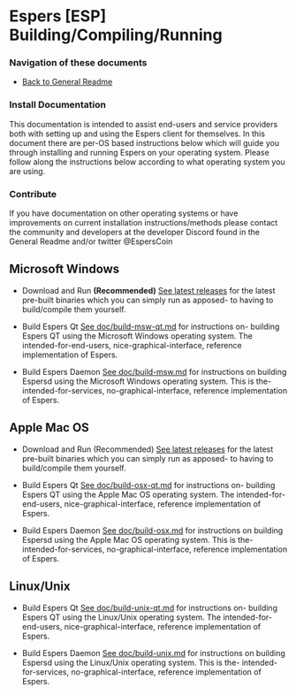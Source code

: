 Espers [ESP] Building/Compiling/Running
===========================================


### Navigation of these documents
- [Back to General Readme](README.md)

### Install Documentation
This documentation is intended to assist end-users and service providers
both with setting up and using the Espers client for themselves. In this
document there are per-OS based instructions below which will guide you
through installing and running Espers on your operating system. Please
follow along the instructions below according to what operating system
you are using.

### Contribute
If you have documentation on other operating systems or have improvements
on current installation instructions/methods please contact the community
and developers at the developer Discord found in the General Readme and/or 
twitter @EspersCoin


Microsoft Windows
-----------------

- Download and Run **(Recommended)**
[See latest releases](https://github.com/CryptoCoderz/Espers/releases) 
for the latest pre-built binaries which you can simply run as apposed-
to having to build/compile them yourself.

- Build Espers Qt 
[See doc/build-msw-qt.md](doc/build-msw-qt.md) for instructions on-
building Espers QT using the Microsoft Windows operating system. 
The intended-for-end-users, nice-graphical-interface, 
reference implementation of Espers.

- Build Espers Daemon
[See doc/build-msw.md](doc/build-msw.md) for instructions on building 
Espersd using the Microsoft Windows operating system. This is the-
intended-for-services, no-graphical-interface, reference
implementation of Espers.

Apple Mac OS
-----------------

- Download and Run (Recommended)
[See latest releases](https://github.com/CryptoCoderz/Espers/releases) 
for the latest pre-built binaries which you can simply run as apposed-
to having to build/compile them yourself.

- Build Espers Qt 
[See doc/build-osx-qt.md](doc/build-osx-qt.md) for instructions on-
building Espers QT using the Apple Mac OS operating system. 
The intended-for-end-users, nice-graphical-interface, 
reference implementation of Espers.

- Build Espers Daemon
[See doc/build-osx.md](doc/build-osx.md) for instructions on building 
Espersd using the Apple Mac OS operating system. This is the-
intended-for-services, no-graphical-interface, reference
implementation of Espers.


Linux/Unix
-----------------

- Build Espers Qt 
[See doc/build-unix-qt.md](doc/build-unix-qt.md) for instructions on-
building Espers QT using the Linux/Unix operating system. 
The intended-for-end-users, nice-graphical-interface, 
reference implementation of Espers.

- Build Espers Daemon
[See doc/build-unix.md](doc/build-unix.md) for instructions on building 
Espersd using the Linux/Unix operating system. This is the-
intended-for-services, no-graphical-interface, reference
implementation of Espers.
